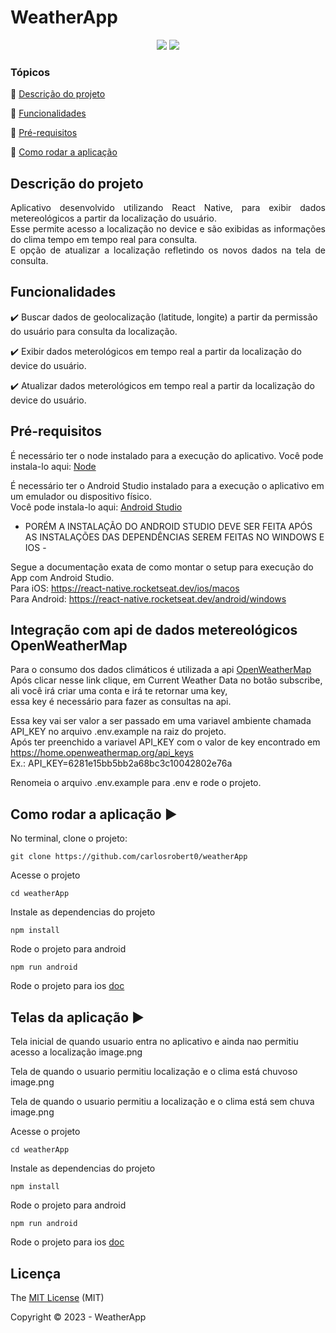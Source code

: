 <h1>WeatherApp</h1> 

<p align="center">
  <img src="https://img.shields.io/static/v1?label=react%20native&message=framework&color=blue&style=for-the-badge&logo=REACT"/>
  <img src="https://img.shields.io/static/v1?label=typescript&message=framework&color=blue&style=for-the-badge&logo=TYPESCRIPT"/>
</p>

### Tópicos 

:small_blue_diamond: [Descrição do projeto](#descrição-do-projeto)

:small_blue_diamond: [Funcionalidades](#funcionalidades)

:small_blue_diamond: [Pré-requisitos](#pré-requisitos)

:small_blue_diamond: [Como rodar a aplicação](#como-rodar-a-aplicação-arrow_forward)

## Descrição do projeto 

<p align="justify">
  Aplicativo desenvolvido utilizando React Native, para exibir dados metereológicos
  a partir da localização do usuário. </br>
  Esse permite acesso a localização no device
  e são exibidas as informações do clima tempo em tempo real para consulta. </br> 
  E opção de atualizar a localização refletindo os novos dados na tela de consulta.
</p>

## Funcionalidades

:heavy_check_mark: Buscar dados de geolocalização (latitude, longite) a partir da permissão do usuário para consulta da localização. 

:heavy_check_mark: Exibir dados meterológicos em tempo real a partir da localização do device do usuário.

:heavy_check_mark: Atualizar dados meterológicos em tempo real a partir da localização do device do usuário.

## Pré-requisitos
É necessário ter o node instalado para a execução do aplicativo. Você pode instala-lo aqui:
[Node](https://nodejs.org/en/download/)

É necessário ter o Android Studio instalado para a execução o aplicativo em um emulador ou dispositivo físico. </br> 
Você pode instala-lo aqui: [Android Studio](https://developer.android.com/studio) </br> 
- PORÉM A INSTALAÇÃO DO ANDROID STUDIO 
DEVE SER FEITA APÓS AS INSTALAÇÕES DAS DEPENDÊNCIAS SEREM FEITAS NO WINDOWS E IOS - 

Segue a documentação exata de como montar o setup para execução do App com Android Studio. </br> 
Para iOS: https://react-native.rocketseat.dev/ios/macos </br> 
Para Android: https://react-native.rocketseat.dev/android/windows

## Integração com api de dados metereológicos OpenWeatherMap 
Para o consumo dos dados climáticos é utilizada a api [OpenWeatherMap](https://openweathermap.org/api) </br> 
Após clicar nesse link clique, em Current Weather Data  no botão subscribe, ali você irá criar uma conta e irá te retornar uma key, </br> 
essa key é necessário para fazer as consultas na api.

Essa key vai ser valor a ser passado em uma variavel ambiente chamada API_KEY no arquivo .env.example na raiz do projeto. <br/>
Após ter preenchido a variavel API_KEY com o valor de key encontrado em https://home.openweathermap.org/api_keys <br/>
Ex.: API_KEY=6281e15bb5bb2a68bc3c10042802e76a

Renomeia o arquivo .env.example para .env e rode o projeto.

## Como rodar a aplicação :arrow_forward:

No terminal, clone o projeto: 
```
git clone https://github.com/carlosrobert0/weatherApp
```

Acesse o projeto
```
cd weatherApp
```

Instale as dependencias do projeto
```
npm install
```

Rode o projeto para android
```
npm run android
```

Rode o projeto para ios
[doc](https://react-native.rocketseat.dev/ios/macos) </br> 

## Telas da aplicação :arrow_forward:

Tela inicial de quando usuario entra no aplicativo e ainda nao permitiu acesso a localização
image.png

Tela de quando o usuario permitiu localização e o clima está chuvoso
image.png

Tela de quando o usuario permitiu a localização e o clima está sem chuva
image.png

Acesse o projeto
```
cd weatherApp
```

Instale as dependencias do projeto
```
npm install
```

Rode o projeto para android
```
npm run android
```

Rode o projeto para ios
[doc](https://react-native.rocketseat.dev/ios/macos) </br> 

## Licença 

The [MIT License]() (MIT)

Copyright :copyright: 2023 - WeatherApp
